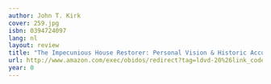```yaml
---
author: John T. Kirk
cover: 259.jpg
isbn: 0394724097
lang: nl
layout: review
title: "The Impecunious House Restorer: Personal Vision & Historic Accuracy"
url: http://www.amazon.com/exec/obidos/redirect?tag=ldvd-20%26link_code=xm2%26camp=2025%26creative=165953%26path=http://www.amazon.com/gp/redirect.html%253fASIN=0394724097%2526tag=ldvd-20%2526lcode=xm2%2526cID=2025%2526ccmID=165953%2526location=/o/ASIN/0394724097%25253FSubscriptionId=0VJDVJ14KM0P0VXDCQ82
year: 0
---
```

